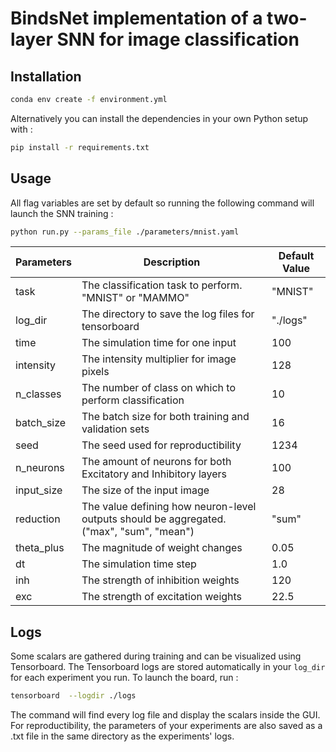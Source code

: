 # BindsNet implementation of a two-layer SNN for image classification


## Installation

```bash
conda env create -f environment.yml
```

Alternatively you can install the dependencies in your own Python setup with : 

```bash
pip install -r requirements.txt
```

## Usage

All flag variables are set by default so running the following command will launch the SNN training :

```bash
python run.py --params_file ./parameters/mnist.yaml
```

| Parameters     | Description                                                                               | Default Value |
|----------------|-------------------------------------------------------------------------------------------|---------------|
| task         | The classification task to perform. "MNIST" or "MAMMO"                                      | "MNIST"       |
| log_dir      | The directory to save the log files for tensorboard                                         | "./logs"      |
| time         | The simulation time for one input                                                           | 100           |
| intensity    | The intensity multiplier for image pixels                                                   | 128           |
| n_classes    | The number of class on which to perform classification                                      | 10            |
| batch_size   | The batch size for both training and validation sets                                        | 16            |
| seed         | The seed used for reproductibility                                                          | 1234          |
| n_neurons    | The amount of neurons for both Excitatory and Inhibitory layers                             | 100           |
| input_size   | The size of the input image                                                                 | 28            |
| reduction    | The value defining how neuron-level outputs should be aggregated. ("max", "sum", "mean")    | "sum"         |
| theta_plus   | The magnitude of weight changes                                                             | 0.05          |
| dt           | The simulation time step                                                                    | 1.0           |
| inh          | The strength of inhibition weights                                                          | 120           |
| exc          | The strength of excitation weights                                                          | 22.5          |


## Logs

Some scalars are gathered during training and can be visualized using Tensorboard.
The Tensorboard logs are stored automatically in your ```log_dir``` for each experiment you run.
To launch the board, run : 

```bash
tensorboard  --logdir ./logs
```

The command will find every log file and display the scalars inside the GUI.
For reproductibility, the parameters of your experiments are also saved as a .txt file in the same directory as the experiments' logs.
